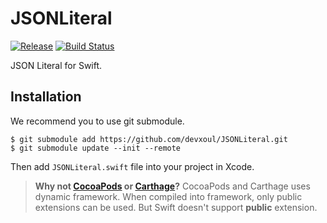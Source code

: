 JSONLiteral
===========

[![Release](http://img.shields.io/github/release/devxoul/JSONLiteral.svg?style=flat)](https://github.com/devxoul/JSONLiteral/releases?style=flat)
[![Build Status](https://travis-ci.org/devxoul/JSONLiteral.svg?branch=master)](https://travis-ci.org/devxoul/JSONLiteral)

JSON Literal for Swift.


Installation
------------

We recommend you to use git submodule.

```console
$ git submodule add https://github.com/devxoul/JSONLiteral.git
$ git submodule update --init --remote
```

Then add `JSONLiteral.swift` file into your project in Xcode.

> **Why not [CocoaPods](http://cocoapods.org) or [Carthage](https://github.com/Carthage/Carthage)?** CocoaPods and Carthage uses dynamic framework. When compiled into framework, only public extensions can be used. But Swift doesn't support **public** extension.
